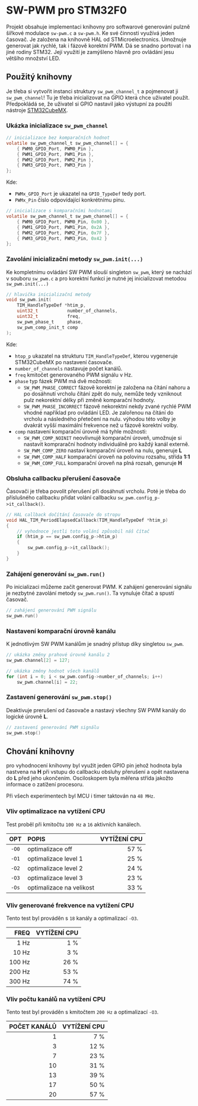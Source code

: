 # SW-PWM pro STM32F0

Projekt obsahuje implementaci knihovny pro softwarové generování pulzně šířkové modulace `sw-pwm.c` a `sw-pwm.h`. Ke své činnosti využívá jeden časovač. Je založena na knihovně HAL od STMicroelectronics. Umožnuje generovat jak rychlé, tak i fázově korektní PWM. Dá se snadno portovat i na jiné rodiny STM32. Její využití je zamýšleno hlavně pro ovládání jesu většího množství LED.

## Použitý knihovny
Je třeba si vytvořit instanci struktury `sw_pwm_channel_t` a pojmenovat ji `sw_pwm_channel`! Tu je třeba inicializovat na GPIO která chce uživatel použít. Předpokládá se, že uživatel si GPIO nastavil jako výstupní za použití nástroje [STM32CubeMX](https://www.st.com/en/development-tools/stm32cubemx.html).

### Ukázka inicializace `sw_pwm_channel`
```C
// inicializace bez komparačních hodnot
volatile sw_pwm_channel_t sw_pwm_channel[] = {
    { PWM0_GPIO_Port, PWM0_Pin },
    { PWM1_GPIO_Port, PWM1_Pin },
    { PWM2_GPIO_Port, PWM2_Pin },
    { PWM3_GPIO_Port, PWM3_Pin }
};
```
Kde:
- `PWMx_GPIO_Port` je ukazatel na `GPIO_TypeDef` tedy port.
- `PWMx_Pin` číslo odpovídající konkrétnímu pinu.

```C
// inicializace s komparačními hodnotami
volatile sw_pwm_channel_t sw_pwm_channel[] = {
    { PWM0_GPIO_Port, PWM0_Pin, 0x00 },
    { PWM1_GPIO_Port, PWM1_Pin, 0x2A },
    { PWM2_GPIO_Port, PWM2_Pin, 0x7F },
    { PWM3_GPIO_Port, PWM3_Pin, 0x42 }
};
```

### Zavolání inicializační metody `sw_pwm.init(...)`
Ke kompletnímu ovládání SW PWM slouší singleton `sw_pwm`, který se nachází v souboru `sw_pwm.c` a pro korektní funkci je nutné jej inicializovat metodou `sw_pwm.init(...)`

```C
// hlavička inicializační metody
void sw_pwm.init(
    TIM_HandleTypeDef *htim_p,
    uint32_t           number_of_channels,
    uint32_t           freq,
    sw_pwm_phase_t     phase,
    sw_pwm_comp_init_t comp
);
```
Kde:
- `htop_p` ukazatel na strukturu `TIM_HandleTypeDef`, kterou vygeneruje STM32CubeMX po nastavení časovače.
- `number_of_channels` nastavuje počet kanálů.
- `freq` kmitočet generovaného PWM signálu v Hz.
- `phase` typ fázek PWM má dvě možnosti:
    * `SW_PWM_PHASE_CORRECT` fázově korektní je založena na čítání nahoru a po dosáhnutí vrcholu čítání zpět do nuly, nemůže tedy vzniknout pulz nekorektní délky při změně komparační hodnoty.
    * `SW_PWM_PHASE_INCORRECT` fázově nekorektní nekdy zvané rychlé PWM vhodné například pro ovládání LED. Je zalořenou na čítání do vrcholu a následného přetečení na nulu. výhodou této volby je dvakrát vyšší maximální frekvence než u fázově korektní volby.
- `comp` nastavení komparační úrovně má tyhle možnosti:
    * `SW_PWM_COMP_NOINIT` neovlivnujě komparační úroveň, umožnuje si nastavit komprarační hodnoty individuálně pro každý kanál externě.
    * `SW_PWM_COMP_ZERO` nastaví komparační úroveň na nulu, generuje __L__
    * `SW_PWM_COMP_HALF` komparační úroveň na polovinu rozsahu, střída __1:1__
    * `SW_PWM_COMP_FULL` komparační úroveň na plná rozsah, genuruje __H__

### Obsluha callbacku přerušení časovače
Časovači je třeba povolit přerušení při dosáhnutí vrcholu. Poté je třeba do příslušného callbacku přidat volání callbacku `sw_pwm.config_p->it_callback()`.
```C
// HAL callback dočítání časovače do stropu
void HAL_TIM_PeriodElapsedCallback(TIM_HandleTypeDef *htim_p)
{
    // vyhodnoce jestli toto volání způsobil náš čítač
    if (htim_p == sw_pwm.config_p->htim_p)
    {
        sw_pwm.config_p->it_callback();
    }
}
```

### Zahájení generování `sw_pwm.run()`
Po inicializaci můžeme začít generovat PWM. K zahájení generování signálu je nezbytné zavolání metody `sw_pwm.run()`. Ta vynuluje čítač a spustí časovač.

```C
// zahájení generování PWM signálu
sw_pwm.run()
```

### Nastavení komparační úrovně kanálu
K jednotlivým SW PWM kanálům je snadný přístup díky singletou `sw_pwm`.

```C
// ukázka změny prahové úrovně kanálu 2
sw_pwm.channel[2] = 127;

// ukázka změny hodnot všech kanálů
for (int i = 0; i < sw_pwm.config->number_of_channels; i++)
    sw_pwm.channel[i] = 22;
```

### Zastavení generování `sw_pwm.stop()`
Deaktivuje prerušení od časovače a nastavý všechny SW PWM kanály do logické úrovně __L__.

```C
// zastavení generování PWM signálu
sw_pwm.stop()
```

## Chování knihovny
pro vyhodnocení knihovny byl využit jeden GPIO pin jehož hodnota byla nastvena na __H__ při vstupu do callbacku obsluhy přerušení a opět nastavena do __L__ před jeho ukončením. Osciloskopem byla měřena střída jakožto informace o zatížení procesoru.

Při všech experimentech byl MCU i timer taktován na `48 MHz`.

### Vliv optimalizace na vytížení CPU
Test proběl při kmitočtu `100 Hz` a `16` aktivních kanálech.

| __OPT__ |        __POPIS__         | __VYTÍŽENÍ CPU__ |
|:-------:|:-------------------------|-----------------:|
|  `-O0`  | optimalizace off         |             57 % |
|  `-O1`  | optimalizace level 1     |             25 % |
|  `-O2`  | optimalizace level 2     |             24 % |
|  `-O3`  | optimalizace level 3     |             23 % |
|  `-Os`  | optimalizace na velikost |             33 % |

### Vliv generované frekvence na vytížení CPU
Tento test byl prováděn s `18` kanály a optimalizací `-O3`.

| __FREQ__ | __VYTÍŽENÍ CPU__ |
|--------------:|-----------------:|
|          1 Hz |              1 % |
|         10 Hz |              3 % |
|        100 Hz |             26 % |
|        200 Hz |             53 % |
|        300 Hz |             74 % |

### Vliv počtu kanálů na vytížení CPU
Tento test byl prováděn s kmitočtem `200 Hz` a optimalizací `-O3`.

| POČET KANÁLŮ | __VYTÍŽENÍ CPU__ |
|-------------:|-----------------:|
|            1 |              7 % |
|            3 |             12 % |
|            7 |             23 % |
|           10 |             31 % |
|           13 |             39 % |
|           17 |             50 % |
|           20 |             57 % |